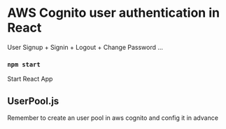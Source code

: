 # AWS Cognito user authentication in React
User Signup + Signin + Logout + Change Password ... 

### `npm start`
Start React App

## UserPool.js
Remember to create an user pool in aws cognito and config it in advance
